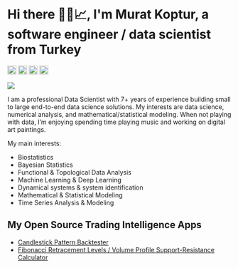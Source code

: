 # Hi there 🤘🎵📈, I'm Murat Koptur, a software engineer / data scientist from Turkey

[<img src='https://img.shields.io/badge/GitHub-100000?style=for-the-badge&logo=github&logoColor=white' alt='github' height='20'>](https://github.com/mrtkp9993)  [<img src='https://img.shields.io/badge/LinkedIn-0077B5?style=for-the-badge&logo=linkedin&logoColor=white' alt='linkedin' height='20'>](https://www.linkedin.com/in/muratkoptur/)  [<img src='https://img.shields.io/badge/website-000000?style=for-the-badge&logo=About.me&logoColor=white' alt='website' height='20'>](https://muratkoptur.com) [<img src='https://img.shields.io/badge/Twitter-1DA1F2?style=for-the-badge&logo=twitter&logoColor=white' alt='website' height='20'>](https://twitter.com/mrtkp9993)

<a href="https://www.buymeacoffee.com/mkoptur37"><img src="https://img.buymeacoffee.com/button-api/?text=Buy me a coffee&emoji=☕&slug=mkoptur37&button_colour=FFDD00&font_colour=000000&font_family=Cookie&outline_colour=000000&coffee_colour=ffffff" /></a>

I am a professional Data Scientist with 7+ years of experience building small to large end-to-end data science solutions. My interests are data science, numerical analysis, and mathematical/statistical modeling. When not playing with data, I’m enjoying spending time playing music and working on digital art paintings.

My main interests:

* Biostatistics
* Bayesian Statistics
* Functional & Topological Data Analysis
* Machine Learning & Deep Learning
* Dynamical systems & system identification
* Mathematical & Statistical Modeling
* Time Series Analysis & Modeling

## My Open Source Trading Intelligence Apps

* [Candlestick Pattern Backtester](https://github.com/mrtkp9993/tradesly-cpat)
* [Fibonacci Retracement Levels / Volume Profile Support-Resistance Calculator](https://github.com/mrtkp9993/tradesly-supres)
